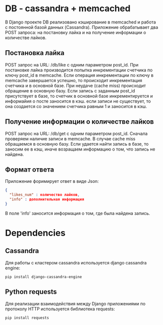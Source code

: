 # DB - cassandra + memcached

В Django проекте DB реализовано кэширование в memcached и работа с постоянной базой данных (Cassandra).
Приложение обрабатывает два POST запроса: на постановку лайка и на получение информации о количестве лайков.

## Постановка лайка

POST запрос на URL: /db/like с одним параметром post_id.
При постановке лайка производится попытка инкрементации счетчика по ключу post_id в memcache. Если операция инкрементации по ключу в memcache завершается успешно, то происходит инкрементация счетчика и в основной базе. При неудаче (cache miss) происходит обращение в основную базу. Если запись с заданным post_id присутствует в базе, то счетчик в основной базе инкрементируется и информайия о посте заносится в кэш. если записи не существует, то она создается со значением счетчика равным 1 и заносится в кэш.

## Получение информации о количестве лайков

POST запрос на URL: /db/get с одним параметром post_id.
Сначала проверяем наличие записи в memcache. В случае cache miss обращаемся в основную базу. Если удается найти запись в базе, то заносим ее в кэш, иначе возращаем информацию о том, что запись не найдена.

## Формат ответа

Приложение форимирует ответ в виде Json:

```json
{
  "likes_num" : количество лайков,
  "info" : дополнительная информация
}
```

В поле 'info' заносится информация о том, где была найдена запись.

# Dependencies

## Cassandra

Для работы с кластером cassandra используется django cassandra engine:
```
pip install django-cassandra-engine
```
## Python requests

Для реализации взаимодействия между Django приложениями по протоколу HTTP используется библиотека requests:
```
pip install requests
```
